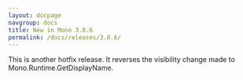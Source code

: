 ```yaml
---
layout: docpage
navgroup: docs
title: New in Mono 3.0.6
permalink: /docs/releases/3.0.6/
---
```


This is another hotfix release. It reverses the visibility change made to Mono.Runtime.GetDisplayName.
